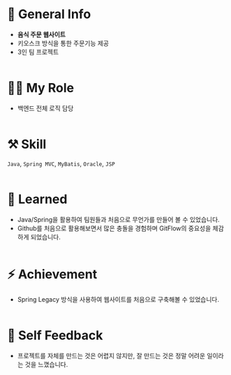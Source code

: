 # 👋 General Info
- **음식 주문 웹사이트**
- 키오스크 방식을 통한 주문기능 제공
- 3인 팀 프로젝트
<br/><br/>

# 🤚🏻 My Role
- 백엔드 전체 로직 담당
<br/><br/>

# ⚒ Skill

`Java`, `Spring MVC`, `MyBatis`, `Oracle`, `JSP`
<br/><br/>


# 🌱 Learned
- Java/Spring을 활용하여 팀원들과 처음으로 무언가를 만들어 볼 수 있었습니다.
- Github를 처음으로 활용해보면서 많은 충돌을 경험하며 GitFlow의 중요성을 체감하게 되었습니다.
</br></br>


# ⚡ Achievement
- Spring Legacy 방식을 사용하여 웹사이트를 처음으로 구축해볼 수 있었습니다.
</br></br>

# 🧐 Self Feedback
- 프로젝트를 자체를 만드는 것은 어렵지 않지만, 잘 만드는 것은 정말 어려운 일이라는 것을 느꼈습니다.
